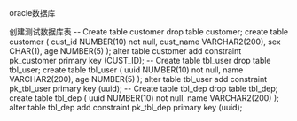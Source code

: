 oracle数据库

创建测试数据库表
-- Create table customer
drop table customer;
create table customer
(
  cust_id   NUMBER(10) not null,
  cust_name VARCHAR2(200),
  sex       CHAR(1),
  age       NUMBER(5)
);
alter table customer add constraint pk_customer primary key (CUST_ID);
-- Create table tbl_user
drop table tbl_user;
create table tbl_user
(
  uuid   NUMBER(10) not null,
  name VARCHAR2(200),
  age       NUMBER(5)
);
alter table tbl_user add constraint pk_tbl_user primary key (uuid);
-- Create table tbl_dep
drop table tbl_dep;
create table tbl_dep
(
  uuid   NUMBER(10) not null,
  name VARCHAR2(200)
);
alter table tbl_dep add constraint pk_tbl_dep primary key (uuid);

